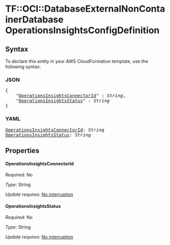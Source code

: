 # TF::OCI::DatabaseExternalNonContainerDatabase OperationsInsightsConfigDefinition

## Syntax

To declare this entity in your AWS CloudFormation template, use the following syntax:

### JSON

<pre>
{
    "<a href="#operationsinsightsconnectorid" title="OperationsInsightsConnectorId">OperationsInsightsConnectorId</a>" : <i>String</i>,
    "<a href="#operationsinsightsstatus" title="OperationsInsightsStatus">OperationsInsightsStatus</a>" : <i>String</i>
}
</pre>

### YAML

<pre>
<a href="#operationsinsightsconnectorid" title="OperationsInsightsConnectorId">OperationsInsightsConnectorId</a>: <i>String</i>
<a href="#operationsinsightsstatus" title="OperationsInsightsStatus">OperationsInsightsStatus</a>: <i>String</i>
</pre>

## Properties

#### OperationsInsightsConnectorId

_Required_: No

_Type_: String

_Update requires_: [No interruption](https://docs.aws.amazon.com/AWSCloudFormation/latest/UserGuide/using-cfn-updating-stacks-update-behaviors.html#update-no-interrupt)

#### OperationsInsightsStatus

_Required_: No

_Type_: String

_Update requires_: [No interruption](https://docs.aws.amazon.com/AWSCloudFormation/latest/UserGuide/using-cfn-updating-stacks-update-behaviors.html#update-no-interrupt)

